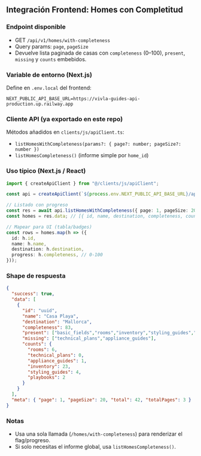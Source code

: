 ## Integración Frontend: Homes con Completitud

### Endpoint disponible
- GET `/api/v1/homes/with-completeness`
- Query params: `page`, `pageSize`
- Devuelve lista paginada de casas con `completeness` (0–100), `present`, `missing` y `counts` embebidos.

### Variable de entorno (Next.js)
Define en `.env.local` del frontend:
```
NEXT_PUBLIC_API_BASE_URL=https://vivla-guides-api-production.up.railway.app
```

### Cliente API (ya exportado en este repo)
Métodos añadidos en `clients/js/apiClient.ts`:
- `listHomesWithCompleteness(params?: { page?: number; pageSize?: number })`
- `listHomesCompleteness()` (informe simple por `home_id`)

### Uso típico (Next.js / React)
```ts
import { createApiClient } from "@/clients/js/apiClient";

const api = createApiClient(`${process.env.NEXT_PUBLIC_API_BASE_URL}/api/v1`);

// Listado con progreso
const res = await api.listHomesWithCompleteness({ page: 1, pageSize: 20 });
const homes = res.data; // [{ id, name, destination, completeness, counts, ... }]

// Mapear para UI (tabla/badges)
const rows = homes.map(h => ({
  id: h.id,
  name: h.name,
  destination: h.destination,
  progress: h.completeness, // 0-100
}));
```

### Shape de respuesta
```json
{
  "success": true,
  "data": [
    {
      "id": "uuid",
      "name": "Casa Playa",
      "destination": "Mallorca",
      "completeness": 83,
      "present": ["basic_fields","rooms","inventory","styling_guides","playbooks"],
      "missing": ["technical_plans","appliance_guides"],
      "counts": {
        "rooms": 6,
        "technical_plans": 0,
        "appliance_guides": 1,
        "inventory": 23,
        "styling_guides": 4,
        "playbooks": 2
      }
    }
  ],
  "meta": { "page": 1, "pageSize": 20, "total": 42, "totalPages": 3 }
}
```

### Notas
- Usa una sola llamada (`/homes/with-completeness`) para renderizar el flag/progreso.
- Si solo necesitas el informe global, usa `listHomesCompleteness()`.


